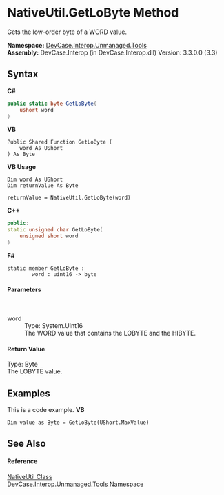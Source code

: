 # NativeUtil.GetLoByte Method 
 

Gets the low-order byte of a WORD value.

**Namespace:**&nbsp;<a href="N_DevCase_Interop_Unmanaged_Tools">DevCase.Interop.Unmanaged.Tools</a><br />**Assembly:**&nbsp;DevCase.Interop (in DevCase.Interop.dll) Version: 3.3.0.0 (3.3)

## Syntax

**C#**<br />
``` C#
public static byte GetLoByte(
	ushort word
)
```

**VB**<br />
``` VB
Public Shared Function GetLoByte ( 
	word As UShort
) As Byte
```

**VB Usage**<br />
``` VB Usage
Dim word As UShort
Dim returnValue As Byte

returnValue = NativeUtil.GetLoByte(word)
```

**C++**<br />
``` C++
public:
static unsigned char GetLoByte(
	unsigned short word
)
```

**F#**<br />
``` F#
static member GetLoByte : 
        word : uint16 -> byte 

```


#### Parameters
&nbsp;<dl><dt>word</dt><dd>Type: System.UInt16<br />The WORD value that contains the LOBYTE and the HIBYTE.</dd></dl>

#### Return Value
Type: Byte<br />The LOBYTE value.

## Examples
This is a code example. 
**VB**<br />
``` VB
Dim value as Byte = GetLoByte(UShort.MaxValue)
```


## See Also


#### Reference
<a href="T_DevCase_Interop_Unmanaged_Tools_NativeUtil">NativeUtil Class</a><br /><a href="N_DevCase_Interop_Unmanaged_Tools">DevCase.Interop.Unmanaged.Tools Namespace</a><br />